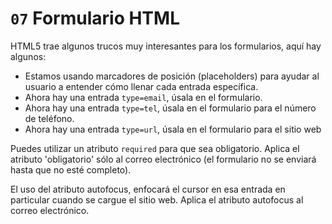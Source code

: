 # `07` Formulario HTML

HTML5 trae algunos trucos muy interesantes para los formularios, aquí hay algunos:

- Estamos usando marcadores de posición (placeholders) para ayudar al usuario a entender cómo llenar cada entrada específica.
- Ahora hay una entrada `type=email`, úsala en el formulario.
- Ahora hay una entrada `type=tel`, úsala en el formulario para el número de teléfono.
- Ahora hay una entrada `type=url`, úsala en el formulario para el sitio web

Puedes utilizar un atributo `required` para que sea obligatorio. Aplica el atributo 'obligatorio' sólo al correo electrónico (el formulario no se enviará hasta que no esté completo).

El uso del atributo autofocus, enfocará el cursor en esa entrada en particular cuando se cargue el sitio web. Aplica el atributo autofocus al correo electrónico.
